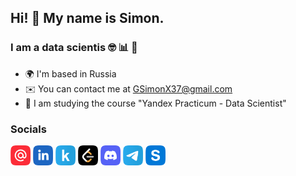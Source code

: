 ## Hi! 👋 My name is Simon.
### I am a data scientis 🤓 📊 🤖 

* 🌍 I'm based in Russia
* ✉️ You can contact me at [GSimonX37@gmail.com](mailto:GSimonX37@gmail.com)
* 🧠 I am studying the course "Yandex Practicum - Data Scientist"

### Socials
<a href=mailto:GSimonX37@gmail.com target="_blank" rel="noreferrer"><img src="icons/mail_icon.png" width="32" height="32" /></a>
<a href="https://www.linkedin.com/gsimonx37" target="_blank" rel="noreferrer"><img src="icons/linkedin_icon.png" width="32" height="32" /></a>
<a href="https://www.kaggle.com/gsimonx37" target="_blank" rel="noreferrer"><img src="icons/kaggle_icon.png" width="32" height="32" /></a>
<a href="https://leetcode.com/gsimonx37" target="_blank" rel="noreferrer"><img src="icons/leetcode_icons.png" width="32" height="32" /></a>
<a href="https://discord.com/users/GSimonX37#9654" target="_blank" rel="noreferrer"><img src="icons/discord_icon.png" width="32" height="32" /></a>
<a href="https://t.me/GSimonX37" target="_blank" rel="noreferrer"><img src="icons/telegram_icon.png" width="32" height="32" /></a>
<a href="live:gsimonx37" target="_blank" rel="noreferrer"><img src="icons/skype_icon.png" width="32" height="32" /></a>
